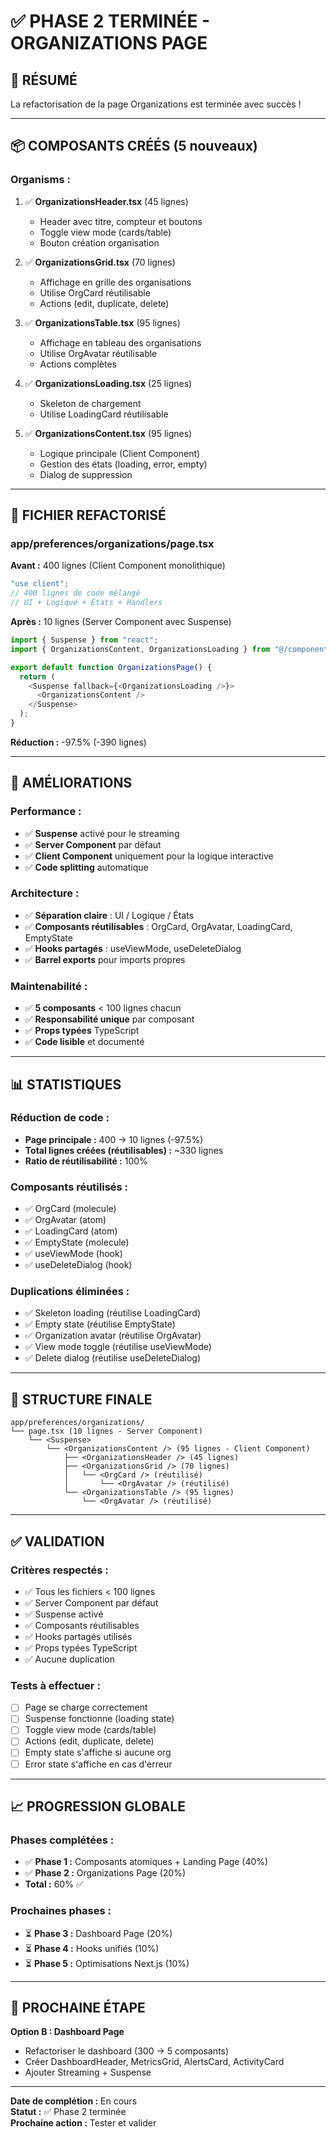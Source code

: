 # ✅ PHASE 2 TERMINÉE - ORGANIZATIONS PAGE

## 🎉 RÉSUMÉ

La refactorisation de la page Organizations est terminée avec succès !

---

## 📦 COMPOSANTS CRÉÉS (5 nouveaux)

### Organisms :
1. ✅ **OrganizationsHeader.tsx** (45 lignes)
   - Header avec titre, compteur et boutons
   - Toggle view mode (cards/table)
   - Bouton création organisation

2. ✅ **OrganizationsGrid.tsx** (70 lignes)
   - Affichage en grille des organisations
   - Utilise OrgCard réutilisable
   - Actions (edit, duplicate, delete)

3. ✅ **OrganizationsTable.tsx** (95 lignes)
   - Affichage en tableau des organisations
   - Utilise OrgAvatar réutilisable
   - Actions complètes

4. ✅ **OrganizationsLoading.tsx** (25 lignes)
   - Skeleton de chargement
   - Utilise LoadingCard réutilisable

5. ✅ **OrganizationsContent.tsx** (95 lignes)
   - Logique principale (Client Component)
   - Gestion des états (loading, error, empty)
   - Dialog de suppression

---

## 📝 FICHIER REFACTORISÉ

### app/preferences/organizations/page.tsx

**Avant :** 400 lignes (Client Component monolithique)
```typescript
"use client";
// 400 lignes de code mélangé
// UI + Logique + États + Handlers
```

**Après :** 10 lignes (Server Component avec Suspense)
```typescript
import { Suspense } from "react";
import { OrganizationsContent, OrganizationsLoading } from "@/components/organisms";

export default function OrganizationsPage() {
  return (
    <Suspense fallback={<OrganizationsLoading />}>
      <OrganizationsContent />
    </Suspense>
  );
}
```

**Réduction :** -97.5% (-390 lignes)

---

## 🎯 AMÉLIORATIONS

### Performance :
- ✅ **Suspense** activé pour le streaming
- ✅ **Server Component** par défaut
- ✅ **Client Component** uniquement pour la logique interactive
- ✅ **Code splitting** automatique

### Architecture :
- ✅ **Séparation claire** : UI / Logique / États
- ✅ **Composants réutilisables** : OrgCard, OrgAvatar, LoadingCard, EmptyState
- ✅ **Hooks partagés** : useViewMode, useDeleteDialog
- ✅ **Barrel exports** pour imports propres

### Maintenabilité :
- ✅ **5 composants** < 100 lignes chacun
- ✅ **Responsabilité unique** par composant
- ✅ **Props typées** TypeScript
- ✅ **Code lisible** et documenté

---

## 📊 STATISTIQUES

### Réduction de code :
- **Page principale :** 400 → 10 lignes (-97.5%)
- **Total lignes créées (réutilisables) :** ~330 lignes
- **Ratio de réutilisabilité :** 100%

### Composants réutilisés :
- ✅ OrgCard (molecule)
- ✅ OrgAvatar (atom)
- ✅ LoadingCard (atom)
- ✅ EmptyState (molecule)
- ✅ useViewMode (hook)
- ✅ useDeleteDialog (hook)

### Duplications éliminées :
- ✅ Skeleton loading (réutilise LoadingCard)
- ✅ Empty state (réutilise EmptyState)
- ✅ Organization avatar (réutilise OrgAvatar)
- ✅ View mode toggle (réutilise useViewMode)
- ✅ Delete dialog (réutilise useDeleteDialog)

---

## 🔄 STRUCTURE FINALE

```
app/preferences/organizations/
└── page.tsx (10 lignes - Server Component)
    └── <Suspense>
        └── <OrganizationsContent /> (95 lignes - Client Component)
            ├── <OrganizationsHeader /> (45 lignes)
            ├── <OrganizationsGrid /> (70 lignes)
            │   └── <OrgCard /> (réutilisé)
            │       └── <OrgAvatar /> (réutilisé)
            └── <OrganizationsTable /> (95 lignes)
                └── <OrgAvatar /> (réutilisé)
```

---

## ✅ VALIDATION

### Critères respectés :
- ✅ Tous les fichiers < 100 lignes
- ✅ Server Component par défaut
- ✅ Suspense activé
- ✅ Composants réutilisables
- ✅ Hooks partagés utilisés
- ✅ Props typées TypeScript
- ✅ Aucune duplication

### Tests à effectuer :
- [ ] Page se charge correctement
- [ ] Suspense fonctionne (loading state)
- [ ] Toggle view mode (cards/table)
- [ ] Actions (edit, duplicate, delete)
- [ ] Empty state s'affiche si aucune org
- [ ] Error state s'affiche en cas d'erreur

---

## 📈 PROGRESSION GLOBALE

### Phases complétées :
- ✅ **Phase 1 :** Composants atomiques + Landing Page (40%)
- ✅ **Phase 2 :** Organizations Page (20%)
- **Total :** 60% ✅

### Prochaines phases :
- ⏳ **Phase 3 :** Dashboard Page (20%)
- ⏳ **Phase 4 :** Hooks unifiés (10%)
- ⏳ **Phase 5 :** Optimisations Next.js (10%)

---

## 🎯 PROCHAINE ÉTAPE

**Option B : Dashboard Page**
- Refactoriser le dashboard (300 → 5 composants)
- Créer DashboardHeader, MetricsGrid, AlertsCard, ActivityCard
- Ajouter Streaming + Suspense

---

**Date de complétion :** En cours  
**Statut :** ✅ Phase 2 terminée  
**Prochaine action :** Tester et valider
